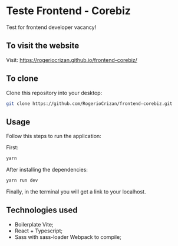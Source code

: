 # Teste Frontend - Corebiz

Test for frontend developer vacancy!

## To visit the website

Visit: https://rogeriocrizan.github.io/frontend-corebiz/

## To clone

Clone this repository into your desktop:

```bash
git clone https://github.com/RogerioCrizan/frontend-corebiz.git
```

## Usage

Follow this steps to run the application:

First:

```bash
yarn
```

After installing the dependencies:

```bash
yarn run dev
```

Finally, in the terminal you will get a link to your localhost.

## Technologies used

- Boilerplate Vite;
- React + Typescript;
- Sass with sass-loader Webpack to compile;
